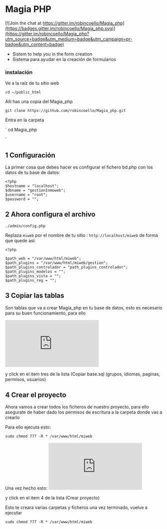 # Magia PHP

[![Join the chat at https://gitter.im/robincoello/Magia_php](https://badges.gitter.im/robincoello/Magia_php.svg)](https://gitter.im/robincoello/Magia_php?utm_source=badge&utm_medium=badge&utm_campaign=pr-badge&utm_content=badge)
* Sistem to help you in the form creation
* Sistema para ayudar en la creación de formularios 

### instalación
Ve a la raíz de tu sitio web

`
cd ~/public_html
`

Alli has una copia del Magia_php


`
git clone https://github.com/robincoello/Magia_php.git
`

Entra en la carpeta

`
cd Magia_php

`




## 1 Configuración
La primer cosa que debes hacer es configurar el fichero bd.php con los datos de tu base de datos:
```
<?php  
$hostname = "localhost"; 
$dbname = "gestionInmoweb"; 
$username = "root"; 
$password = ""; 
```


## 2 Ahora configura el archivo 

``` ./admin/config.php ```

Replaza ``` miweb ``` por el nombre de tu sitio : ``` http://localhost/miweb ```  de forma que quede así:

```
<?php

$path_web = "/var/www/html/miweb";
$path_plugins = "/var/www/html/miweb/gestion";
$path_plugins_controlador = "path_plugins_controlador";
$path_plugins_modelos = "";
$path_plugins_vista = "";
$path_plugins_reg = "";

```

## 3 Copiar las tablas
Son tablas que va a crear Magia_php en tu base de datos, esto es necesario para su buen funcionamiento, para ello  

[![Entra en http://localhost/magia_php/index.php](http://localhost/magia_php/index.php)](http://localhost/magia_php/index.php)

y click en el item tres de la lista (Copiar base.sql (grupos, idiomas, paginas, permisos, usuarios)


## 4 Crear el proyecto

Ahora vamos a crear todos los ficheros de nuestro proyecto, para ello asegurate de haber dado los permisos de  escritura a la 
carpeta donde vas a crearlo

Para ello ejecuta esto: 
```
sudo chmod 777 -R * /var/www/html/miweb
```
Una vez hecho esto: 
[![Entra en http://localhost/magia_php/index.php](http://localhost/magia_php/index.php)](http://localhost/magia_php/index.php)

y click en el item 4 de la lista (Crear proyecto)

Esto te creara varias carpetas y ficheros una vez terminado, vuelve a ejecutar 

```
sudo chmod 777 -R * /var/www/html/miweb
```











































